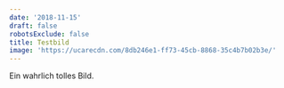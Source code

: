 ```yaml
---
date: '2018-11-15'
draft: false
robotsExclude: false
title: Testbild
image: 'https://ucarecdn.com/8db246e1-ff73-45cb-8868-35c4b7b02b3e/'
---
```

Ein wahrlich tolles Bild.
